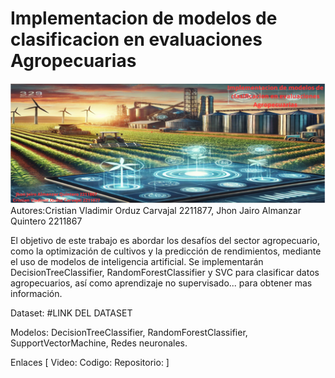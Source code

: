 # Implementacion de modelos de clasificacion en evaluaciones Agropecuarias


![Texto alternativo](Banner.png)
Autores:Cristian Vladimir Orduz Carvajal 2211877, Jhon Jairo Almanzar Quintero 2211867


El objetivo de este trabajo es abordar los desafíos del sector agropecuario, como la optimización de cultivos y la predicción de rendimientos, mediante el uso de modelos de inteligencia artificial. Se implementarán DecisionTreeClassifier, RandomForestClassifier y SVC para clasificar datos agropecuarios, así como aprendizaje no supervisado... para obtener mas información.

Dataset: #LINK DEL DATASET

Modelos: DecisionTreeClassifier, RandomForestClassifier, SupportVectorMachine, Redes neuronales.

Enlaces [
Video:
Codigo:
Repositorio:
]
